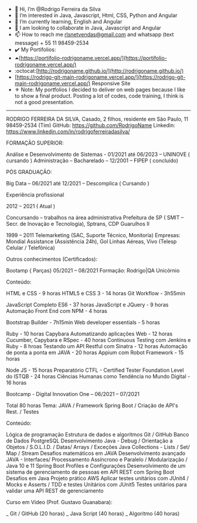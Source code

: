 - 👋 Hi, I’m @Rodrigo Ferreira da Silva
- 👀 I’m interested in Java, Javascript, Html, CSS, Python and Angular
- 🌱 I’m currently learning, English and Angular
- 💞️ I am looking to collaborate in Java, Javascript and Angular
- 📫 How to reach me rlsnetvendas@gmail.com and whatsapp (text message) + 55 11 98459-2534
- ✔️ My Portifolios:
- ⏶[https://portifolio-rodrigoname.vercel.app/](https://portifolio-rodrigoname.vercel.app/)
- :octocat:[http://rodrigoname.github.io/](http://rodrigoname.github.io/)
- [https://rodrigo-git-main-rodrigoname.vercel.app/](https://rodrigo-git-main-rodrigoname.vercel.app/) Responsive Site
- ⚜️ Note: My portfolios I decided to deliver on web pages because I like to show a final product. Posting a lot of codes, code training, I think is not a good presentation.
***

RODRIGO FERREIRA DA SILVA,
Casado, 2 filhos, residente em São Paulo, 11 98459-2534 (Tim)
GitHub: https://github.com/RodrigoName
Linkedin: https://www.linkedin.com/in/rodrigoferreiradasilva/



FORMAÇÃO SUPERIOR:

Análise e Desenvolvimento de Sistemas - 01/2021 até 06/2023 – UNINOVE ( cursando )
Administração – Bacharelado – 12/2001 – FIPEP ( concluído)


PÓS GRADUAÇÃO:

Big Data – 06/2021 até 12/2021 – Descomplica ( Cursando )




Experiência profissional


2012 – 2021 ( Atual )

Concursando – trabalhos na área administrativa
Prefeitura de SP ( SMIT – Secr. de Inovação e Tecnologia), Sptrans, CDP Guarulhos II

1999 – 2011
Telemarketing (SAC, Suporte Técnico, Monitoria)
Empresas: Mondial Assistance (Assistência 24h), Gol Linhas Aéreas, Vivo (Telesp Celular / Telefônica)

Outros conhecimentos (Certificados):

Bootamp { Parças} 05/2021 – 08/2021
Formação: Rodrigo|QA Unicórnio

Conteúdo:

HTML e CSS - 9 horas
HTML5 e CSS 3 - 14 horas
Git Workflow - 3h55min

JavaScript Completo ES6 - 37 horas
JavaScript e JQuery - 9 horas
Automação Front End com NPM - 4 horas

Bootstrap Builder - 7h15min
Web developer essentials - 5 horas

Ruby - 10 horas
Capybara Automatizando aplicações Web - 12 horas
Cucumber, Capybara e RSpec - 40 horas
Continuous Testing com Jenkins e Ruby - 8 hroas
Testando um API Restful com Sinatra - 12 horas
Automação de ponta a ponta em JAVA - 20 horas
Appium com Robot Framework - 15 horas

Node JS - 15 horas
Preparatório CTFL - Certified Tester Foundation Level do ISTQB - 24 horas
Ciências Humanas como Tendência no Mundo Digital - 16 horas


Bootcamp - Digital Innovation One – 06/2021 – 07/2021

Total 80 horas 
Tema: JAVA  / Framework Spring Boot / Criação de API's Rest. / Testes

Conteúdo:

Lógica de programação
Estrutura de dados e algoritmos
Git / GitHub
Banco de Dados PostgreSQL
Desenvolvimento Java - Debug / Orientação a Objetos / S.O.L.I.D. / Datas/ Arrays / Exceções
Java Collections - Lists / Set/ Map / Stream
Desafios matemáticos em JAVA
Desenvolvimento avançado JAVA - Interfaces/ Processamento Assíncrono e Paralelo / Modularização / Java 10 e 11
Spring Boot  Profiles e Configurações
Desenvolvimento de um sistema de gerenciamento de pessoas em API REST com Spring Boot
Desafios em Java
Projeto prático AWS
Aplicar testes unitários com JUnit4 / Mocks e Asserts / TDD e testes Unitários com JUnit5
Testes unitários para validar uma API REST de gerenciamento

Curso em Vídeo (Prof. Gustavo Guanabara):

_ Git / GitHub (20 horas)
_ Java Script (40 horas)
_ Algoritmo (40 horas)
